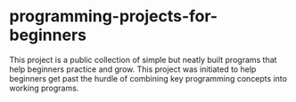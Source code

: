 # programming-projects-for-beginners
This project is a public collection of simple but neatly built programs that help beginners practice and grow. This project was initiated to help beginners get past the hurdle of combining key programming concepts into working programs.
